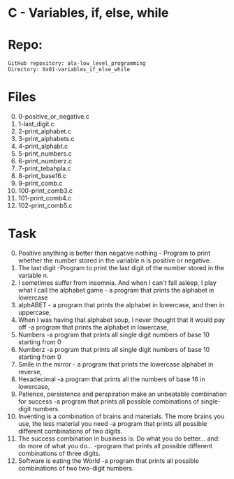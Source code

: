 # C - Variables, if, else, while

# Repo:

    GitHub repository: alx-low_level_programming
    Directory: 0x01-variables_if_else_while


# Files
0. 0-positive_or_negative.c
1. 1-last_digit.c
2. 2-print_alphabet.c
3. 3-print_alphabets.c
4. 4-print_alphabt.c
5. 5-print_numbers.c
6. 6-print_numberz.c
7. 7-print_tebahpla.c
8. 8-print_base16.c
9. 9-print_comb.c
10. 100-print_comb3.c
11. 101-print_comb4.c
12. 102-print_comb5.c

# Task
0. Positive anything is better than negative nothing - Program to print whether the number stored in the variable n is positive or negative.
1. The last digit -Program to print the last digit of the number stored in the variable n.
2. I sometimes suffer from insomnia. And when I can't fall asleep, I play what I call the alphabet game - a program that prints the alphabet in lowercase
3. alphABET - a program that prints the alphabet in lowercase, and then in uppercase,
4. When I was having that alphabet soup, I never thought that it would pay off -a program that prints the alphabet in lowercase,
5. Numbers -a program that prints all single digit numbers of base 10 starting from 0
6. Numberz -a program that prints all single digit numbers of base 10 starting from 0
7. Smile in the mirror - a program that prints the lowercase alphabet in reverse,
8. Hexadecimal -a program that prints all the numbers of base 16 in lowercase,
9. Patience, persistence and perspiration make an unbeatable combination for success -a program that prints all possible combinations of single-digit numbers.
10. Inventing is a combination of brains and materials. The more brains you use, the less material you need  -a program that prints all possible different combinations of two digits.
11. The success combination in business is: Do what you do better... and: do more of what you do... -program that prints all possible different combinations of three digits.
12. Software is eating the World -a program that prints all possible combinations of two two-digit numbers.